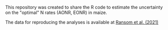 This repository was created to share the R code to estimate the uncertainty on the "optimal" N rates (AONR, EONR) in maize. 

The data for reproducing the analyses is available at [Ransom et al. (2021)](https://acsess.onlinelibrary.wiley.com/doi/full/10.1002/agj2.20812)

